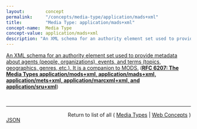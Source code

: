 ```yaml
---
layout:        concept
permalink:     "/concepts/media-type/application/mads+xml"
title:         "Media Type: application/mads+xml"
concept-name:  Media Type
concept-value: application/mads+xml
description: "An XML schema for an authority element set used to provide metadata about agents (people, organizations), events, and terms (topics, geographics, genres, etc.). It is a companion to MODS."
---
```


[An XML schema for an authority element set used to provide metadata about agents (people, organizations), events, and terms (topics, geographics, genres, etc.). It is a companion to MODS.](https://datatracker.ietf.org/doc/html/rfc6207#section-3 "Read documentation for Media Type &#34;application/mads+xml&#34;") (**[RFC 6207: The Media Types application/mods+xml, application/mads+xml, application/mets+xml, application/marcxml+xml, and application/sru+xml](/specs/IETF/RFC/6207 "This document specifies media types for the following formats: MODS (Metadata Object Description Schema), MADS (Metadata Authority Description Schema), METS (Metadata Encoding and Transmission Standard), MARCXML (MARC21 XML Schema), and the SRU (Search/Retrieve via URL Response Format) protocol response XML schema. These are all XML schemas providing representations of various forms of information including metadata and search results.")**)

<br/>
<hr/>

<p style="float : left"><a href="./application/mads+xml.json" title="JSON representing this particular Web Concept value">JSON</a></p>
<p style="text-align: right">Return to list of all ( <a href="../media-type/">Media Types</a> | <a href="../">Web Concepts</a> )</p>
